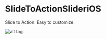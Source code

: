 # SlideToActionSlideriOS

Slide to Action. Easy to customize.

![alt tag](http://i.imgur.com/NQoVxDs.gif)
